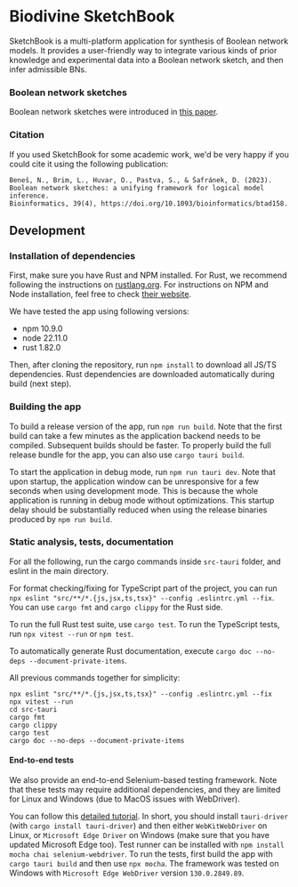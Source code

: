 # Biodivine SketchBook

SketchBook is a multi-platform application for synthesis of Boolean network models.
It provides a user-friendly way to integrate various kinds of prior knowledge and experimental data into a Boolean network sketch, and then infer admissible BNs.

### Boolean network sketches

Boolean network sketches were introduced in [this paper](https://doi.org/10.1093/bioinformatics/btad158).

### Citation

If you used SketchBook for some academic work, we'd be very happy if you could cite it using 
the following publication:

```
Beneš, N., Brim, L., Huvar, O., Pastva, S., & Šafránek, D. (2023). 
Boolean network sketches: a unifying framework for logical model inference.
Bioinformatics, 39(4), https://doi.org/10.1093/bioinformatics/btad158.
```

## Development

### Installation of dependencies

First, make sure you have Rust and NPM installed. For Rust, we recommend following the instructions on [rustlang.org](https://www.rust-lang.org/learn/get-started). For instructions on NPM and Node installation, feel free to check [their website](https://docs.npmjs.com/downloading-and-installing-node-js-and-npm).

We have tested the app using following versions:
- npm 10.9.0 
- node 22.11.0
- rust 1.82.0

Then, after cloning the repository, run `npm install` to download all JS/TS dependencies. Rust dependencies are downloaded automatically during build (next step).

### Building the app

To build a release version of the app, run `npm run build`. Note that the first build can take a few minutes as the application backend needs to be compiled. Subsequent builds should be faster. 
To properly build the full release bundle for the app, you can also use `cargo tauri build`.

To start the application in debug mode, run `npm run tauri dev`. Note that upon startup, the application window can be unresponsive for a few seconds when using development mode. This is because the whole application is running in debug mode without optimizations. This startup delay should be substantially reduced when using the release binaries produced by `npm run build`.

### Static analysis, tests, documentation
For all the following, run the cargo commands inside `src-tauri` folder, and eslint in the main directory.

For format checking/fixing for TypeScript part of the project, you can run `npx eslint "src/**/*.{js,jsx,ts,tsx}" --config .eslintrc.yml --fix`. You can use `cargo fmt` and `cargo clippy` for the Rust side.

To run the full Rust test suite, use `cargo test`. To run the TypeScript tests, run `npx vitest --run` or `npm test`.


To automatically generate Rust documentation, execute `cargo doc --no-deps --document-private-items`.

All previous commands together for simplicity:
```
npx eslint "src/**/*.{js,jsx,ts,tsx}" --config .eslintrc.yml --fix
npx vitest --run
cd src-tauri
cargo fmt
cargo clippy
cargo test
cargo doc --no-deps --document-private-items
```

#### End-to-end tests
We also provide an end-to-end Selenium-based testing framework. Note that these tests may require additional dependencies, and they are limited for Linux and Windows (due to MacOS issues with WebDriver). 

You can follow this [detailed tutorial](https://jonaskruckenberg.github.io/tauri-docs-wip/development/testing.html). In short, you should install `tauri-driver` (with `cargo install tauri-driver`) and then either `WebKitWebDriver` on Linux, or `Microsoft Edge Driver` on Windows (make sure that you have updated Microsoft Edge too). Test runner can be installed with `npm install mocha chai selenium-webdriver`. 
To run the tests, first build the app with `cargo tauri build` and then use `npx mocha`. 
The framework was tested on Windows with `Microsoft Edge WebDriver` version `130.0.2849.89`.
